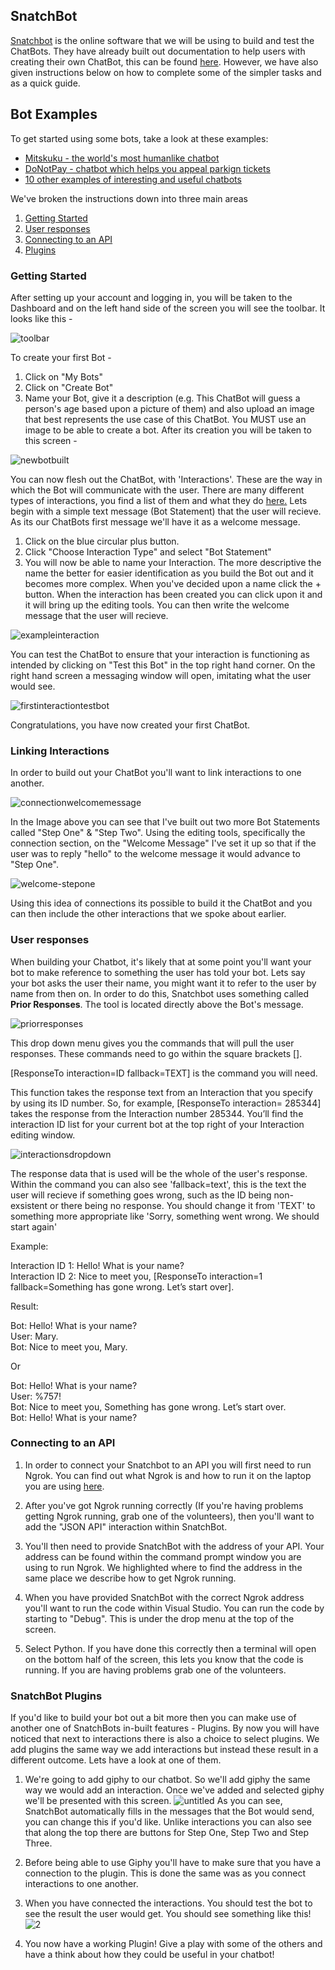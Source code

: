 ## SnatchBot
[Snatchbot](https://snatchbot.me/) is the online software that we will be using to build and test the ChatBots. They have already built out documentation to help users with creating their own ChatBot, this can be found [here](https://support.snatchbot.me/docs). However, we have also given instructions below on how to complete some of the simpler tasks and as a quick guide. 

## Bot Examples

To get started using some bots, take a look at these examples:

* [Mitskuku - the world's most humanlike chatbot](https://www.pandorabots.com/mitsuku/)
* [DoNotPay - chatbot which helps you appeal parkign tickets](https://www.donotpay.com/parking)
* [10 other examples of interesting and useful chatbots](https://www.inc.com/larry-kim/10-examples-of-how-brands-are-using-chatbots-to-de.html)



We've broken the instructions down into three main areas

1. [Getting Started](#getting-started)
1. [User responses](#user-responses)
1. [Connecting to an API](#connecting-to-an-api)
1. [Plugins](#snatchbot-plugins)

### Getting Started
After setting up your account and logging in, you will be taken to the Dashboard and on the left hand side of the screen you will see the toolbar. It looks like this - 

![toolbar](https://user-images.githubusercontent.com/39263870/41412687-b9863148-6fd8-11e8-85d2-096cec186528.png)

To create your first Bot -
1. Click on "My Bots"
1. Click on "Create Bot"
1. Name your Bot, give it a description (e.g. This ChatBot will guess a person's age based upon a picture of them) and also upload an image that best represents the use case of this ChatBot. You MUST use an image to be able to create a bot. After its creation you will be taken to this screen - 

![newbotbuilt](https://user-images.githubusercontent.com/39263870/41413552-593eefa2-6fdb-11e8-9aa1-ca8e8c0c4b77.png)

You can now flesh out the ChatBot, with 'Interactions'. These are the way in which the Bot will communicate with the user. There are many different types of interactions, you find a list of them and what they do [here.](https://support.snatchbot.me/docs/interactions)
Lets begin with a simple text message (Bot Statement) that the user will recieve. As its our ChatBots first message we'll have it as a welcome message.
1. Click on the blue circular plus button.
1. Click "Choose Interaction Type" and select "Bot Statement"
1. You will now be able to name your Interaction. The more descriptive the name the better for easier identification as you build the Bot out and it becomes more complex. When you've decided upon a name click the + button. 
When the interaction has been created you can click upon it and it will bring up the editing tools. You can then write the welcome message that the user will recieve. 

![exampleinteraction](https://user-images.githubusercontent.com/39263870/41415514-a83b6cfc-6fe0-11e8-9264-a3dff3c5b120.png)

You can test the ChatBot to ensure that your interaction is functioning as intended by clicking on "Test this Bot" in the top right hand corner. On the right hand screen a messaging window will open, imitating what the user would see. 

![firstinteractiontestbot](https://user-images.githubusercontent.com/39263870/41415776-45a20b0e-6fe1-11e8-8d89-f863aa85e5b3.png)

Congratulations, you have now created your first ChatBot. 

### Linking Interactions

In order to build out your ChatBot you'll want to link interactions to one another. 

![connectionwelcomemessage](https://user-images.githubusercontent.com/39263870/41417359-08bc872e-6fe5-11e8-9c33-37b46be5df29.png)

In the Image above you can see that I've built out two more Bot Statements called "Step One" & "Step Two". Using the editing tools, specifically the connection section, on the "Welcome Message" I've set it up so that if the user was to reply "hello" to the welcome message it would advance to "Step One".

![welcome-stepone](https://user-images.githubusercontent.com/39263870/41417853-634370bc-6fe6-11e8-8c82-7a121dd72427.png)

Using this idea of connections its possible to build it the ChatBot and you can then include the other interactions that we spoke about earlier. 

### User responses 

When building your Chatbot, it's likely that at some point you'll want your bot to make reference to something the user has told your bot. Lets say your bot asks the user their name, you might want it to refer to the user by name from then on. In order to do this, Snatchbot uses something called **Prior Responses**. The tool is located directly above the Bot's message. 

![priorresponses](https://user-images.githubusercontent.com/39263870/41533102-809bfb58-72f1-11e8-9135-3f8c405cd2d9.png)

This drop down menu gives you the commands that will pull the user responses. These commands need to go within the square brackets [].

[ResponseTo interaction=ID fallback=TEXT] is the command you will need. 

This function takes the response text from an Interaction that you specify by using its ID number. So, for example, [ResponseTo interaction= 285344] takes the response from the Interaction number 285344. You’ll find the interaction ID list for your current bot at the top right of your Interaction editing window.

![interactionsdropdown](https://user-images.githubusercontent.com/39263870/41533623-5cbe718c-72f3-11e8-9cce-321b1a314937.png)

The response data that is used will be the whole of the user's response. Within the command you can also see 'fallback=text', this is the text the user will recieve if something goes wrong, such as the ID being non-exsistent or there being no response. You should change it from 'TEXT' to something more appropriate like 'Sorry, something went wrong. We should start again'

Example:

Interaction ID 1: Hello! What is your name?  
Interaction ID 2: Nice to meet you, [ResponseTo interaction=1 fallback=Something has gone wrong. Let’s start over].

Result:

Bot: Hello! What is your name?  
User: Mary.  
Bot: Nice to meet you, Mary.  

Or

Bot: Hello! What is your name?  
User: %757!  
Bot: Nice to meet you, Something has gone wrong. Let’s start over.  
Bot: Hello! What is your name?  

### Connecting to an API

1.  In order to connect your Snatchbot to an API you will first need to run Ngrok. You can find out what Ngrok is and how to run it on the laptop you are using [here](samples.md).

1.  After you've got Ngrok running correctly (If you're having problems getting Ngrok running, grab one of the volunteers), then you'll want to add the "JSON API" interaction within SnatchBot. 

1.  You'll then need to provide SnatchBot with the address of your API. Your address can be found within the command prompt window you are using to run Ngrok. We highlighted where to find the address in the same place we describe how to get Ngrok running. 

1.  When you have provided SnatchBot with the correct Ngrok address you'll want to run the code within Visual Studio. You can run the code by starting to "Debug". This is under the drop menu at the top of the screen. 

1.  Select Python. If you have done this correctly then a terminal will open on the bottom half of the screen, this lets you know that the code is running. If you are having problems grab one of the volunteers. 

### SnatchBot Plugins

If you'd like to build your bot out a bit more then you can make use of another one of SnatchBots in-built features - Plugins. By now you will have noticed that next to interactions there is also a choice to select plugins. We add plugins the same way we add interactions but instead these result in a different outcome. Lets have a look at one of them.

1.  We're going to add giphy to our chatbot. So we'll add giphy the same way we would add an interaction. Once we've added and selected giphy we'll be presented with this screen. 
![untitled](https://user-images.githubusercontent.com/39263870/42686369-97ba7cec-868d-11e8-8201-24d43e78c618.png)
As you can see, SnatchBot automatically fills in the messages that the Bot would send, you can change this if you'd like. Unlike interactions you can also see that along the top there are buttons for Step One, Step Two and Step Three. 

1.  Before being able to use Giphy you'll have to make sure that you have a connection to the plugin. This is done the same was as you connect interactions to one another. 

1.  When you have connected the interactions. You should test the bot to see the result the user would get. You should see something like this!
![2](https://user-images.githubusercontent.com/39263870/42688687-3d10110a-8695-11e8-9e23-f9c9513ae3d2.png)

1.  You now have a working Plugin! Give a play with some of the others and have a think about how they could be useful in your chatbot!



